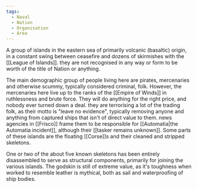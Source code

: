 ```yaml
---
tags:
  - Naval
  - Nation
  - Organisation
  - Area
---
```

A group of islands in the eastern sea of primarily volcanic (basaltic) origin, in a constant swing between ceasefire and dozens of skirmishes with the [[League of Islands]].
they are not recognised in any way or form to be worth of the title of Nation or anything. 

The main demographic group of people living here are pirates, mercenaries and otherwise scummy, typically considered criminal, folk. However, the mercenaries here live up to the ranks of the [[Empire of Winds]] in ruthlessness and brute force. They will do anything for the right price, and nobody ever turned down a deal. 
they are terrorising a lot of the trading folk, as their motto is "leave no evidence", typically removing anyone and anything from captured ships that isn't of direct value to them. 
news agencies in [[Frisco]] frame them to be responsible for [[Automatia|the Automatia incident]], although their [[tasker remains unknown]]. 
Some parts of these islands are the floating [[Corse]]s and their cleaned and stripped skeletons. 

One or two of the about five known skeletons has been entirely disassembled to serve as structural components, primarily for joining the various islands. 
The godskin is still of extreme value, as it's toughness when worked to resemble leather is mythical, both as sail and waterproofing of ship bodies. 